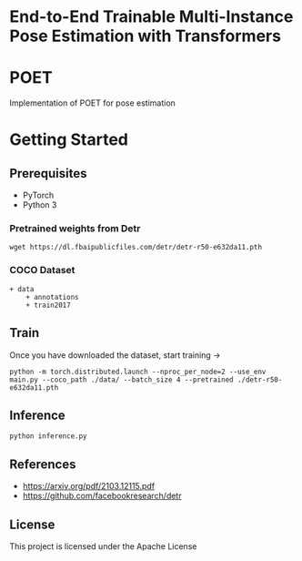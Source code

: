 # End-to-End Trainable Multi-Instance Pose Estimation with Transformers

# POET
Implementation of POET for pose estimation
<!-- ![alt text](https://raw.githubusercontent.com/HHTseng/video-classification/master/fig/CRNN.png) -->

# Getting Started
## Prerequisites
* PyTorch 
* Python 3

### Pretrained weights from Detr
```
wget https://dl.fbaipublicfiles.com/detr/detr-r50-e632da11.pth
```


### COCO Dataset

```
+ data 
    + annotations   
    + train2017 
```


## Train
Once you have downloaded the dataset, start training ->
```
python -m torch.distributed.launch --nproc_per_node=2 --use_env main.py --coco_path ./data/ --batch_size 4 --pretrained ./detr-r50-e632da11.pth
```



## Inference
```
python inference.py
```

## References
* https://arxiv.org/pdf/2103.12115.pdf
* https://github.com/facebookresearch/detr

## License
This project is licensed under the Apache License 

